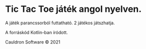 # Tic Tac Toe játék angol nyelven.
A játék parancssorból futtatható. 2 játékos játszhatja.

A forráskód Kotlin-ban íródott.

Cauldron Software © 2021

